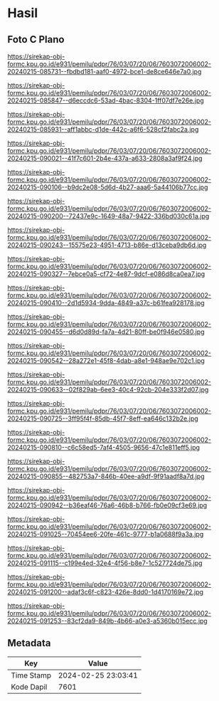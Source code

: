 # Hasil

## Foto C Plano

https://sirekap-obj-formc.kpu.go.id/e931/pemilu/pdpr/76/03/07/20/06/7603072006002-20240215-085731--fbdbd181-aaf0-4972-bce1-de8ce646e7a0.jpg

https://sirekap-obj-formc.kpu.go.id/e931/pemilu/pdpr/76/03/07/20/06/7603072006002-20240215-085847--d6eccdc6-53ad-4bac-8304-1ff07df7e26e.jpg

https://sirekap-obj-formc.kpu.go.id/e931/pemilu/pdpr/76/03/07/20/06/7603072006002-20240215-085931--aff1abbc-d1de-442c-a6f6-528cf2fabc2a.jpg

https://sirekap-obj-formc.kpu.go.id/e931/pemilu/pdpr/76/03/07/20/06/7603072006002-20240215-090021--41f7c601-2b4e-437a-a633-2808a3af9f24.jpg

https://sirekap-obj-formc.kpu.go.id/e931/pemilu/pdpr/76/03/07/20/06/7603072006002-20240215-090106--b9dc2e08-5d6d-4b27-aaa6-5a44106b77cc.jpg

https://sirekap-obj-formc.kpu.go.id/e931/pemilu/pdpr/76/03/07/20/06/7603072006002-20240215-090200--72437e9c-1649-48a7-9422-336bd030c61a.jpg

https://sirekap-obj-formc.kpu.go.id/e931/pemilu/pdpr/76/03/07/20/06/7603072006002-20240215-090243--15575e23-4951-4713-b86e-d13ceba9db6d.jpg

https://sirekap-obj-formc.kpu.go.id/e931/pemilu/pdpr/76/03/07/20/06/7603072006002-20240215-090327--7ebce0a5-cf72-4e87-9dcf-e086d8ca0ea7.jpg

https://sirekap-obj-formc.kpu.go.id/e931/pemilu/pdpr/76/03/07/20/06/7603072006002-20240215-090410--2d1d5934-9dda-4849-a37c-b61fea928178.jpg

https://sirekap-obj-formc.kpu.go.id/e931/pemilu/pdpr/76/03/07/20/06/7603072006002-20240215-090455--d6d0d89d-fa7a-4d21-80ff-be0f946e0580.jpg

https://sirekap-obj-formc.kpu.go.id/e931/pemilu/pdpr/76/03/07/20/06/7603072006002-20240215-090542--28a272e1-45f8-4dab-a8e1-948ae9e702c1.jpg

https://sirekap-obj-formc.kpu.go.id/e931/pemilu/pdpr/76/03/07/20/06/7603072006002-20240215-090633--02f829ab-6ee3-40c4-92cb-204e333f2d07.jpg

https://sirekap-obj-formc.kpu.go.id/e931/pemilu/pdpr/76/03/07/20/06/7603072006002-20240215-090725--3ff95f4f-85db-45f7-8eff-ea646c132b2e.jpg

https://sirekap-obj-formc.kpu.go.id/e931/pemilu/pdpr/76/03/07/20/06/7603072006002-20240215-090810--c6c58ed5-7af4-4505-9656-47c1e811eff5.jpg

https://sirekap-obj-formc.kpu.go.id/e931/pemilu/pdpr/76/03/07/20/06/7603072006002-20240215-090855--482753a7-846b-40ee-a9df-9f91aadf8a7d.jpg

https://sirekap-obj-formc.kpu.go.id/e931/pemilu/pdpr/76/03/07/20/06/7603072006002-20240215-090942--b36eaf46-76a6-46b8-b766-fb0e09cf3e69.jpg

https://sirekap-obj-formc.kpu.go.id/e931/pemilu/pdpr/76/03/07/20/06/7603072006002-20240215-091025--70454ee6-20fe-461c-9777-b1a0688f9a3a.jpg

https://sirekap-obj-formc.kpu.go.id/e931/pemilu/pdpr/76/03/07/20/06/7603072006002-20240215-091115--c199e4ed-32e4-4f56-b8e7-1c527724de75.jpg

https://sirekap-obj-formc.kpu.go.id/e931/pemilu/pdpr/76/03/07/20/06/7603072006002-20240215-091200--adaf3c6f-c823-426e-8dd0-1d4170169e72.jpg

https://sirekap-obj-formc.kpu.go.id/e931/pemilu/pdpr/76/03/07/20/06/7603072006002-20240215-091253--83cf2da9-849b-4b66-a0e3-a5360b015ecc.jpg


## Metadata

| Key        | Value               |
| ---------- | ------------------- |
| Time Stamp | 2024-02-25 23:03:41 |
| Kode Dapil | 7601                |



